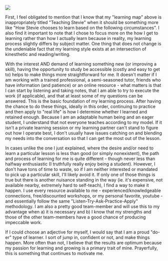 ![](https://github.com/stephaniepaige/teachingasart2018/assignments/1_Learner/img/Stevie.LearningMap.jpg)

First, I feel obligated to mention that I know that my "learning map" above is inappropriately titled "Teaching Stevie" when it should be something more like "How Stevie chooses to learn based on the following circumstances". I also find it important to note that I chose to focus more on the how I get to learning rather than how I actually learn because in reality, my learning process slightly differs by subject matter. One thing that does not change is the undeniable fact that my learning style exists at an intersection of kinesthetic and reading/writing.

With the interest AND demand of learning something new (or improving a skill), having the opportunity to study be accessible (costly and easy to get to) helps to make things more straightforward for me. It doesn't matter if I am working with a trained professional, a semi-seasoned tutor, friends who have information (and patience) or an online resource - what matters is that I can start by listening and taking notes, that I am able to try to execute the work (if applicable), and that at least some of my questions can be answered. This is the basic foundation of my learning process. After having the chance to do these things, ideally in this order, continuing to practice and then apply to "real life" is how I determine whether I learned and retained enough. Because I am an adaptable human being and an eager student, I understand that not everyone teaches according to my model. If it isn't a private learning session or my learning partner can't stand to figure out how I operate best, I don't usually have issues catching on and blending my needs into the conversation so that I can get the most out of the lesson.

In cases unlike the one I just explained, where the desire and/or need to learn a particular lesson is less than good (or simply nonexistent), the path and process of learning for me is quite different - though never less than halfway enthusiastic (I truthfully really enjoy being a student). However, I don't have tons of time to waste, so if I am neither interested or mandated to pick up a particular skill, I'll likely avoid it. If only one of those things is true but there is another nuisance standing in the way (ie. it's expensive, not available nearby, extremely hard to self-teach), I find a way to make it happen. I use every resource available to me - experienced/knowledgeable connections, free/discounted workshops, or my personal favorite, youtube - and essentially follow the same "Listen-Try-Ask-Practice-Apply" methodology. I am also a pretty good team-member and will use this to my advantage when a) it is necessary and b) I know that my strengths and those of the other team-members have a good chance of producing impeccable work.

If I could choose an adjective for myself, I would say that I am a proud "do-er" type of learner. I sort of jump in, confident or not, and make things happen. More often than not, I believe that the results are optimum because my passion for learning and growing is a primary trait of mine. Prayerfully, this is something that continues to motivate me.

